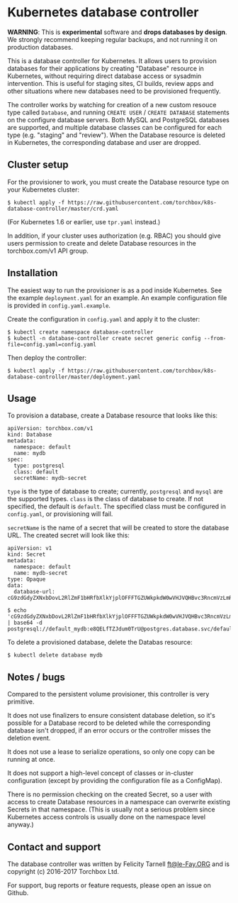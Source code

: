 Kubernetes database controller
==============================

**WARNING**: This is **experimental** software and **drops databases by 
design**.  We strongly recommend keeping regular backups, and not running it on 
production databases.

This is a database controller for Kubernetes.  It allows users to provision
databases for their applications by creating "Database" resource in Kubernetes,
without requiring direct database access or sysadmin intervention.  This is
useful for staging sites, CI builds, review apps and other situations where new 
databases need to be provisioned frequently.

The controller works by watching for creation of a new custom resouce type 
called `Database`, and running `CREATE USER` / `CREATE DATABASE` statements on 
the configure database servers.  Both MySQL and PostgreSQL databases are 
supported, and multiple database classes can be configured for each type (e.g. 
"staging" and "review").  When the Database resource is deleted in Kubernetes, 
the corresponding database and user are dropped.

Cluster setup
-------------

For the provisioner to work, you must create the Database resource type on your
Kubernetes cluster:

```
$ kubectl apply -f https://raw.githubusercontent.com/torchbox/k8s-database-controller/master/crd.yaml
```

(For Kubernetes 1.6 or earlier, use `tpr.yaml` instead.)

In addition, if your cluster uses authorization (e.g. RBAC) you should give
users permission to create and delete Database resources in the torchbox.com/v1
API group.

Installation
------------

The easiest way to run the provisioner is as a pod inside Kubernetes.  See the
example `deployment.yaml` for an example.  An example configuration file is
provided in `config.yaml.example`.

Create the configuration in `config.yaml` and apply it to the cluster:

```
$ kubectl create namespace database-controller
$ kubectl -n database-controller create secret generic config --from-file=config.yaml=config.yaml
```

Then deploy the controller:

```
$ kubectl apply -f https://raw.githubusercontent.com/torchbox/k8s-database-controller/master/deployment.yaml
```

Usage
-----

To provision a database, create a Database resource that looks like this:

```
apiVersion: torchbox.com/v1
kind: Database
metadata:
  namespace: default
  name: mydb
spec:
  type: postgresql
  class: default
  secretName: mydb-secret
```

`type` is the type of database to create; currently, `postgresql` and `mysql`
are the supported types.  `class` is the class of database to create.  If not
specified, the default is `default`.  The specified class must be configured in
`config.yaml`, or provisioning will fail.  

`secretName` is the name of a secret that will be created to store the database
URL.  The created secret will look like this:

```
apiVersion: v1
kind: Secret
metadata:
  namespace: default
  name: mydb-secret
type: Opaque
data:
  database-url: cG9zdGdyZXNxbDovL2RlZmF1bHRfbXlkYjplOFFFTGZUWkpkdW0wVHJVQHBvc3RncmVzLmRhdGFiYXNlLnN2Yy9kZWZhdWx0X215ZGI=
```

```
$ echo 'cG9zdGdyZXNxbDovL2RlZmF1bHRfbXlkYjplOFFFTGZUWkpkdW0wVHJVQHBvc3RncmVzLmRhdGFiYXNlLnN2Yy9kZWZhdWx0X215ZGI=' | base64 -d
postgresql://default_mydb:e8QELfTZJdum0TrU@postgres.database.svc/default_mydb
```

To delete a provisioned database, delete the Databas resource:

```
$ kubectl delete database mydb
```

Notes / bugs
------------

Compared to the persistent volume provisioner, this controller is very
primitive.  

It does not use finalizers to ensure consistent database deletion, so it's
possible for a Database record to be deleted while the corresponding database
isn't dropped, if an error occurs or the controller misses the deletion event.

It does not use a lease to serialize operations, so only one copy can be
running at once.  

It does not support a high-level concept of classes or in-cluster configuration
(except by providing the configuration file as a ConfigMap).

There is no permission checking on the created Secret, so a user with access to
create Database resources in a namespace can overwrite existing Secrets in that
namespace.  (This is usually not a serious problem since Kubernetes access
controls is usually done on the namespace level anyway.)


Contact and support
-------------------

The database controller was written by Felicity Tarnell <ft@le-Fay.ORG> and is
copyright (c) 2016-2017 Torchbox Ltd.

For support, bug reports or feature requests, please open an issue on Github.
